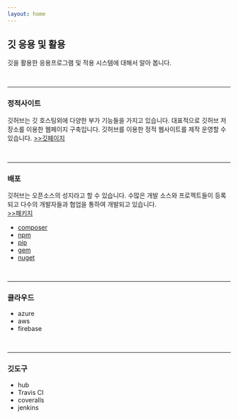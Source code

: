 ```yaml
---
layout: home
---
```

## 깃 응용 및 활용
깃을 활용한 응용프로그램 및 적용 시스템에 대해서 알아 봅니다.  

<br>
<hr>

### 정적사이트
깃허브는 깃 호스팅외에 다양한 부가 기능들을 가지고 있습니다. 대표적으로 깃허브 저장소를 이용한 웹페이지 구축입니다. 깃허브를 이용한 정적 웹사이트를 제작 운영할 수 있습니다. [>>깃페이지](gitpage)

<br>
<hr>

### 배포
깃허브는 오픈소스의 성지라고 할 수 있습니다. 수많은 개발 소스와 프로젝트들이 등록되고 다수의 개발자들과 협업을 통하여 개발되고 있습니다.  
[>>패키지](packages)

* [composer](packages/composer)
* [npm](packages/npm)
* [pip](packages/pip)
* [gem](packages/gem)
* [nuget](packages/nuget)

<br>
<hr>

### 클라우드
* azure
* aws
* firebase

<br>
<hr>

### 깃도구
* hub
* Travis CI
* coveralls
* jenkins

<br><br><br>